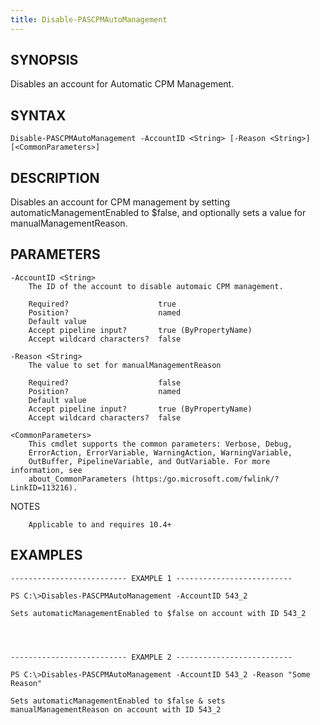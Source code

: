 ```yaml
---
title: Disable-PASCPMAutoManagement
---
```


## SYNOPSIS

Disables an account for Automatic CPM Management.

## SYNTAX

    Disable-PASCPMAutoManagement -AccountID <String> [-Reason <String>] [<CommonParameters>]

## DESCRIPTION

Disables an account for CPM management by setting automaticManagementEnabled to $false,
and optionally sets a value for manualManagementReason.

## PARAMETERS

    -AccountID <String>
        The ID of the account to disable automaic CPM management.

        Required?                    true
        Position?                    named
        Default value
        Accept pipeline input?       true (ByPropertyName)
        Accept wildcard characters?  false

    -Reason <String>
        The value to set for manualManagementReason

        Required?                    false
        Position?                    named
        Default value
        Accept pipeline input?       true (ByPropertyName)
        Accept wildcard characters?  false

    <CommonParameters>
        This cmdlet supports the common parameters: Verbose, Debug,
        ErrorAction, ErrorVariable, WarningAction, WarningVariable,
        OutBuffer, PipelineVariable, and OutVariable. For more information, see
        about_CommonParameters (https:/go.microsoft.com/fwlink/?LinkID=113216).

NOTES

        Applicable to and requires 10.4+

## EXAMPLES

    -------------------------- EXAMPLE 1 --------------------------

    PS C:\>Disables-PASCPMAutoManagement -AccountID 543_2

    Sets automaticManagementEnabled to $false on account with ID 543_2




    -------------------------- EXAMPLE 2 --------------------------

    PS C:\>Disables-PASCPMAutoManagement -AccountID 543_2 -Reason "Some Reason"

    Sets automaticManagementEnabled to $false & sets manualManagementReason on account with ID 543_2
